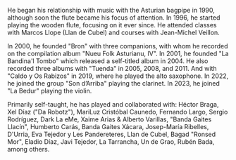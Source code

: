 He began his relationship with music with the Asturian bagpipe in 1990, although soon the flute became his focus of attention. In 1996, he started playing the wooden flute, focusing on it ever since. He attended classes with Marcos Llope (Llan de Cubel) and courses with Jean-Michel Veillon.

In 2000, he founded "Bron" with three companions, with whom he recorded on the compilation album "Nueu Folk Asturianu, IV". In 2001, he founded "La Bandina'l Tombo" which released a self-titled album in 2004. He also recorded three albums with "Tuenda" in 2005, 2008, and 2011. And with "Caldo y Os Rabizos" in 2019, where he played the alto saxophone. In 2022, he joined the group "Son d’Arriba" playing the clarinet. In 2023, he joined "La Bedur" playing the violin.

Primarily self-taught, he has played and collaborated with: Héctor Braga, Xel Díaz ("Da Robotz"), MariLuz Cristóbal Caunedo, Fernando Largo, Sergio Rodríguez, Dark La eMe, Xaime Arias & Alberto Varillas, "Banda Gaites Llacín", Humberto Carás, Banda Gaites Xácara, Josep-María Ribelles, D'Urria, Eva Tejedor y Les Pandereteres, Llan de Cubel, Bagad "Ronsed Mor", Eladio Díaz, Javi Tejedor, La Tarrancha, Un de Grao, Rubén Bada, among others.
